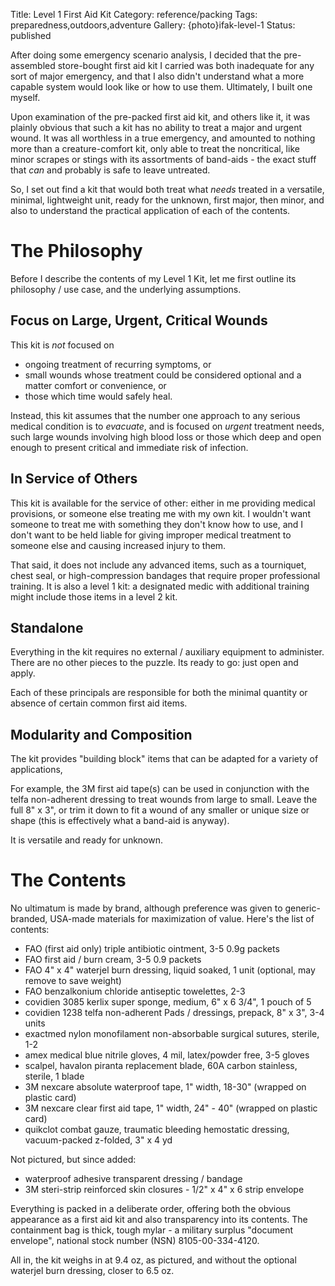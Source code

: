 Title: Level 1 First Aid Kit 
Category: reference/packing
Tags: preparedness,outdoors,adventure
Gallery: {photo}ifak-level-1
Status: published

After doing some emergency scenario analysis, I decided that the pre-assembled store-bought first aid kit I carried was both inadequate for any sort of major emergency, and that I also didn't understand what a more capable system would look like or how to use them. Ultimately, I built one myself.   

Upon examination of the pre-packed first aid kit, and others like it, it was plainly obvious that such a kit has no ability to treat a major and urgent wound. It was all worthless in a true emergency, and amounted to nothing more than a creature-comfort kit, only able to treat the noncritical, like minor scrapes or stings with its assortments of band-aids - the exact stuff that _can_ and probably is safe to leave untreated. 

So, I set out find a kit that would both treat what _needs_ treated in a versatile, minimal, lightweight unit, ready for the unknown, first major, then minor, and also to understand the practical application of each of the contents.   

# The Philosophy

Before I describe the contents of my Level 1 Kit, let me first outline its philosophy / use case, and the underlying assumptions.   

## Focus on Large, Urgent, Critical Wounds

This kit is _not_ focused on
 
 - ongoing treatment of recurring symptoms, or 
 - small wounds whose treatment could be considered optional and a matter comfort or convenience, or 
 - those which time would safely heal. 

Instead, this kit assumes that the number one approach to any serious medical condition is to _evacuate_, and is focused on _urgent_ treatment needs, such large wounds involving high blood loss or those which deep and open enough to present critical and immediate risk of infection. 

## In Service of Others

This kit is available for the service of other: either in me providing medical provisions, or someone else treating me with my own kit. I wouldn't want someone to treat me with something they don't know how to use, and I don't want to be held liable for giving improper medical treatment to someone else and causing increased injury to them. 

That said, it does not include any advanced items, such as a tourniquet, chest seal, or high-compression bandages that require proper professional training. It is also a level 1 kit: a designated medic with additional training might include those items in a level 2 kit.   

## Standalone

Everything in the kit requires no external / auxiliary equipment to administer. There are no other pieces to the puzzle. Its ready to go: just open and apply.  

Each of these principals are responsible for both the minimal quantity or absence of certain common first aid items.  

## Modularity and Composition

The kit provides "building block" items that can be adapted for a variety of applications, 

For example, the 3M first aid tape(s) can be used in conjunction with the telfa non-adherent dressing to treat wounds from large to small. Leave the full 8" x 3", or trim it down to fit a wound of any smaller or unique size or shape (this is effectively what a band-aid is anyway).

It is versatile and ready for unknown. 


# The Contents

No ultimatum is made  by brand, although preference was given to generic-branded, USA-made materials for maximization of value. Here's the list of contents:

- FAO (first aid only) triple antibiotic ointment, 3-5 0.9g packets
- FAO first aid / burn cream, 3-5 0.9 packets
- FAO 4" x 4" waterjel burn dressing, liquid soaked, 1 unit (optional, may remove to save weight)
- FAO benzalkonium chloride antiseptic towelettes, 2-3
- covidien 3085 kerlix super sponge, medium, 6" x 6 3/4", 1 pouch of 5
- covidien 1238 telfa non-adherent Pads / dressings, prepack, 8" x 3", 3-4 units 
- exactmed nylon monofilament non-absorbable surgical sutures, sterile, 1-2
- amex medical blue nitrile gloves, 4 mil, latex/powder free, 3-5 gloves
- scalpel, havalon piranta replacement blade, 60A carbon stainless, sterile, 1 blade
- 3M nexcare absolute waterproof tape, 1" width, 18-30" (wrapped on plastic card)
- 3M nexcare clear first aid tape, 1" width, 24" - 40" (wrapped on plastic card)
- quikclot combat gauze, traumatic bleeding hemostatic dressing, vacuum-packed z-folded, 3" x 4 yd 

Not pictured, but since added:

- waterproof adhesive transparent dressing / bandage 
- 3M steri-strip reinforced skin closures - 1/2" x 4" x 6 strip envelope

Everything is packed in a deliberate order, offering both the obvious appearance as a first aid kit and also transparency into its contents. The containment bag is thick, tough mylar - a military surplus "document envelope", national stock number (NSN) 8105-00-334-4120. 

All in, the kit weighs in at 9.4 oz, as pictured, and without the optional waterjel burn dressing, closer to 6.5 oz. 